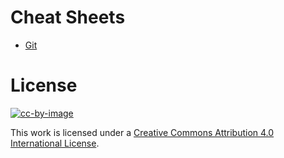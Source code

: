 # Cheat Sheets

- [Git](git.md)

# License

[![cc-by-image]][cc-by-url]

This work is licensed under a [Creative Commons Attribution 4.0 International License][cc-by-url].

[cc-by-image]: https://i.creativecommons.org/l/by/4.0/80x15.png
[cc-by-url]: http://creativecommons.org/licenses/by/4.0
